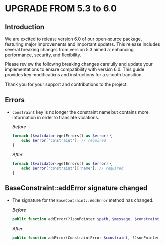 UPGRADE FROM 5.3 to 6.0
=======================

## Introduction

We are excited to release version 6.0 of our open-source package, featuring major improvements and important updates. This release includes several breaking changes from version 5.3 aimed at enhancing performance, security, and flexibility.

Please review the following breaking changes carefully and update your implementations to ensure compatibility with version 6.0. This guide provides key modifications and instructions for a smooth transition.

Thank you for your support and contributions to the project.

## Errors
* `constraint` key is no longer the constraint name but contains more information in order to translate violations.

    *Before*
    ```php
    foreach ($validator->getErrors() as $error) {
        echo $error['constraint']; // required
    }
    ```

    *After*
    ```php
    foreach ($validator->getErrors() as $error) {
        echo $error['constraint']['name']; // required
    }
    ```

## BaseConstraint::addError signature changed

* The signature for the `BaseContraint::AddError` method has changed.


    *Before*
    ```php
    public function addError(?JsonPointer $path, $message, $constraint = '', ?array $more = null)
    ```

    *After*
    ```php
    public function addError(ConstraintError $constraint, ?JsonPointer $path = null, array $more = []): void
    ```

